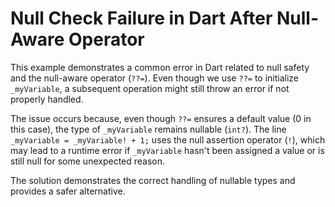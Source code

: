 # Null Check Failure in Dart After Null-Aware Operator

This example demonstrates a common error in Dart related to null safety and the null-aware operator (`??=`).  Even though we use `??=` to initialize `_myVariable`, a subsequent operation might still throw an error if not properly handled.

The issue occurs because, even though `??=` ensures a default value (0 in this case), the type of `_myVariable` remains nullable (`int?`). The line `_myVariable = _myVariable! + 1;` uses the null assertion operator (`!`), which may lead to a runtime error if `_myVariable` hasn't been assigned a value or is still null for some unexpected reason.

The solution demonstrates the correct handling of nullable types and provides a safer alternative.